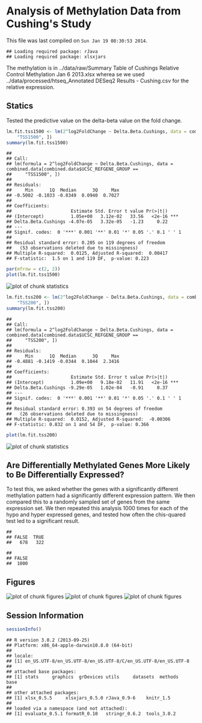 Analysis of Methylation Data from Cushing's Study
=============================================================

This file was last compiled on ``Sun Jan 19 08:30:53 2014``.


```
## Loading required package: rJava
## Loading required package: xlsxjars
```


The methylation is in ../data/raw/Summary Table of Cushings Relative Control Methylation Jan 6 2013.xlsx wherea se we used ../data/processed/htseq_Annotated DESeq2 Results - Cushing.csv for the relative expression.

Statics
---------

Tested the predictive value on the delta-beta value on the fold change.


```r
lm.fit.tss1500 <- lm(2^log2FoldChange ~ Delta.Beta.Cushings, data = combined.data[combined.data$UCSC_REFGENE_GROUP == 
    "TSS1500", ])
summary(lm.fit.tss1500)
```

```
## 
## Call:
## lm(formula = 2^log2FoldChange ~ Delta.Beta.Cushings, data = combined.data[combined.data$UCSC_REFGENE_GROUP == 
##     "TSS1500", ])
## 
## Residuals:
##     Min      1Q  Median      3Q     Max 
## -0.5002 -0.1033 -0.0349  0.0940  0.7027 
## 
## Coefficients:
##                      Estimate Std. Error t value Pr(>|t|)    
## (Intercept)          1.05e+00   3.12e-02   33.56   <2e-16 ***
## Delta.Beta.Cushings -4.07e-05   3.32e-05   -1.23     0.22    
## ---
## Signif. codes:  0 '***' 0.001 '**' 0.01 '*' 0.05 '.' 0.1 ' ' 1
## 
## Residual standard error: 0.205 on 119 degrees of freedom
##   (53 observations deleted due to missingness)
## Multiple R-squared:  0.0125,	Adjusted R-squared:  0.00417 
## F-statistic:  1.5 on 1 and 119 DF,  p-value: 0.223
```

```r
par(mfrow = c(2, 2))
plot(lm.fit.tss1500)
```

![plot of chunk statistics](figure/statistics1.png) 

```r
lm.fit.tss200 <- lm(2^log2FoldChange ~ Delta.Beta.Cushings, data = combined.data[combined.data$UCSC_REFGENE_GROUP == 
    "TSS200", ])
summary(lm.fit.tss200)
```

```
## 
## Call:
## lm(formula = 2^log2FoldChange ~ Delta.Beta.Cushings, data = combined.data[combined.data$UCSC_REFGENE_GROUP == 
##     "TSS200", ])
## 
## Residuals:
##     Min      1Q  Median      3Q     Max 
## -0.4881 -0.1419 -0.0344  0.1044  2.3416 
## 
## Coefficients:
##                      Estimate Std. Error t value Pr(>|t|)    
## (Intercept)          1.09e+00   9.18e-02   11.91   <2e-16 ***
## Delta.Beta.Cushings -9.29e-05   1.02e-04   -0.91     0.37    
## ---
## Signif. codes:  0 '***' 0.001 '**' 0.01 '*' 0.05 '.' 0.1 ' ' 1
## 
## Residual standard error: 0.393 on 54 degrees of freedom
##   (26 observations deleted due to missingness)
## Multiple R-squared:  0.0152,	Adjusted R-squared:  -0.00306 
## F-statistic: 0.832 on 1 and 54 DF,  p-value: 0.366
```

```r
plot(lm.fit.tss200)
```

![plot of chunk statistics](figure/statistics2.png) 


Are Differentially Methylated Genes More Likely to Be Differentially Expressed?
---------------------------------------------------------------------------------

To test this, we asked whether the genes with a significantly different methylation pattern had a significantly different expression pattern.  We then compared this to a randomly sampled set of genes from the same expression set.  We then repeated this analysis 1000 times for each of the hypo and hyper expressed genes, and tested how often the chis-quared test led to a significant result.


```
## 
## FALSE  TRUE 
##   678   322
```

```
## 
## FALSE 
##  1000
```


Figures
----------

![plot of chunk figures](figure/figures1.png) ![plot of chunk figures](figure/figures2.png) ![plot of chunk figures](figure/figures3.png) 

Session Information
-------------------

```r
sessionInfo()
```

```
## R version 3.0.2 (2013-09-25)
## Platform: x86_64-apple-darwin10.8.0 (64-bit)
## 
## locale:
## [1] en_US.UTF-8/en_US.UTF-8/en_US.UTF-8/C/en_US.UTF-8/en_US.UTF-8
## 
## attached base packages:
## [1] stats     graphics  grDevices utils     datasets  methods   base     
## 
## other attached packages:
## [1] xlsx_0.5.5     xlsxjars_0.5.0 rJava_0.9-6    knitr_1.5     
## 
## loaded via a namespace (and not attached):
## [1] evaluate_0.5.1 formatR_0.10   stringr_0.6.2  tools_3.0.2
```

